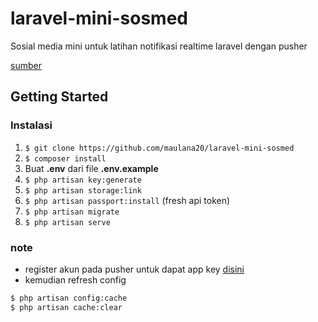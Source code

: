 # laravel-mini-sosmed
Sosial media mini untuk latihan notifikasi realtime laravel dengan pusher

[sumber](https://github.com/nafiesl/mini-socmed)

## Getting Started

### Instalasi

1.  `$ git clone https://github.com/maulana20/laravel-mini-sosmed`
2.  `$ composer install`
3.  Buat **.env** dari file **.env.example**
4.  `$ php artisan key:generate`
5.  `$ php artisan storage:link`
6.  `$ php artisan passport:install` (fresh api token)
7.  `$ php artisan migrate`
8.  `$ php artisan serve`

### note

- register akun pada pusher untuk dapat app key [disini](https://dashboard.pusher.com/accounts/sign_in)
- kemudian refresh config
```bash
$ php artisan config:cache
$ php artisan cache:clear
```
